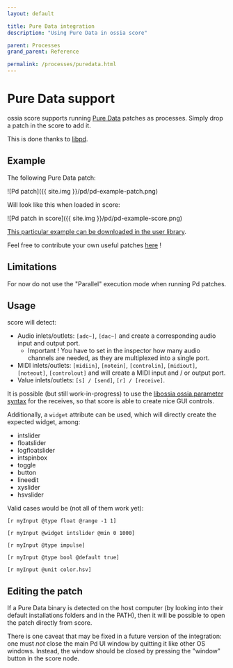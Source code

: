 ```yaml
---
layout: default

title: Pure Data integration
description: "Using Pure Data in ossia score"

parent: Processes
grand_parent: Reference

permalink: /processes/puredata.html
---
```


# Pure Data support

ossia score supports running [Pure Data](http://msp.ucsd.edu/software.html) patches as processes.
Simply drop a patch in the score to add it.

This is done thanks to [libpd](https://github.com/libpd/libpd).

## Example

The following Pure Data patch:

![Pd patch]({{ site.img }}/pd/pd-example-patch.png)

Will look like this when loaded in score:

![Pd patch in score]({{ site.img }}/pd/pd-example-score.png)

[This particular example can be downloaded in the user library](https://raw.githubusercontent.com/ossia/score-user-library/master/Presets/PureData/example-synthesizer.pd).

Feel free to contribute your own useful patches [here](https://github.com/ossia/score-user-library/tree/master/Presets/PureData) !

## Limitations

For now do not use the "Parallel" execution mode when running Pd patches.

## Usage

score will detect:

- Audio inlets/outlets: `[adc~]`, `[dac~]` and create a corresponding audio input and output port.
  - Important ! You have to set in the inspector how many audio channels are needed, as they are multiplexed into a single port.
- MIDI inlets/outlets: `[midiin]`, `[notein]`, `[controlin]`, `[midiout]`, `[noteout]`, `[controlout]` and will create a MIDI input and / or output port.
- Value inlets/outlets: `[s] / [send]`, `[r] / [receive]`.

It is possible (but still work-in-progress) to use the [libossia ossia.parameter syntax](https://ossia.io/ossia-docs/?plaintext--pd#creating-parameters) for the receives, so that score is able to create nice GUI controls.

Additionally, a `widget` attribute can be used, which will directly create the expected widget, among:

- intslider
- floatslider
- logfloatslider
- intspinbox
- toggle
- button
- lineedit
- xyslider
- hsvslider

Valid cases would be (not all of them work yet):

```
[r myInput @type float @range -1 1]

[r myInput @widget intslider @min 0 1000]

[r myInput @type impulse]

[r myInput @type bool @default true]

[r myInput @unit color.hsv]
```

## Editing the patch

If a Pure Data binary is detected on the host computer (by looking into their default installations folders and in the PATH), then it will be possible to open the patch directly from score.

There is one caveat that may be fixed in a future version of the integration: one must *not* close the main Pd UI window by quitting it like other OS windows.
Instead, the window should be closed by pressing the "window" button in the score node.